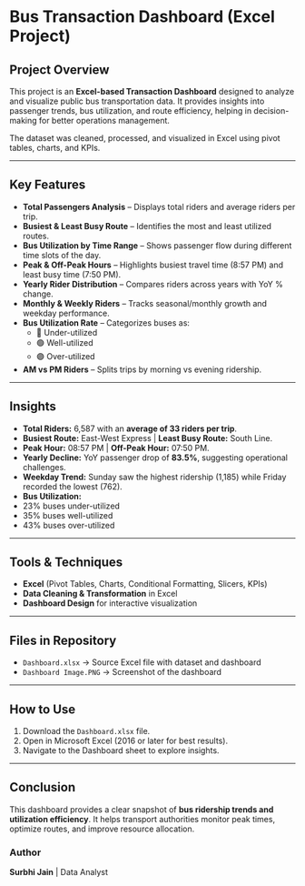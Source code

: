 
# Bus Transaction Dashboard (Excel Project)

##  Project Overview
This project is an **Excel-based Transaction Dashboard** designed to analyze and visualize public bus transportation data. It provides insights into passenger trends, bus utilization, and route efficiency, helping in decision-making for better operations management.  

The dataset was cleaned, processed, and visualized in Excel using pivot tables, charts, and KPIs.

---

##  Key Features
- **Total Passengers Analysis** – Displays total riders and average riders per trip.
- **Busiest & Least Busy Route** – Identifies the most and least utilized routes.
- **Bus Utilization by Time Range** – Shows passenger flow during different time slots of the day.
- **Peak & Off-Peak Hours** – Highlights busiest travel time (8:57 PM) and least busy time (7:50 PM).
- **Yearly Rider Distribution** – Compares riders across years with YoY % change.
- **Monthly & Weekly Riders** – Tracks seasonal/monthly growth and weekday performance.
- **Bus Utilization Rate** – Categorizes buses as:
  - 🔵 Under-utilized  
  - 🟢 Well-utilized  
  - 🟣 Over-utilized
- **AM vs PM Riders** – Splits trips by morning vs evening ridership.

---

##  Insights
-  **Total Riders:** 6,587 with an **average of 33 riders per trip**.  
-  **Busiest Route:** East-West Express | **Least Busy Route:** South Line.  
-  **Peak Hour:** 08:57 PM | **Off-Peak Hour:** 07:50 PM.  
-  **Yearly Decline:** YoY passenger drop of **83.5%**, suggesting operational challenges.  
-  **Weekday Trend:** Sunday saw the highest ridership (1,185) while Friday recorded the lowest (762).  
-  **Bus Utilization:**  
  - 23% buses under-utilized  
  - 35% buses well-utilized  
  - 43% buses over-utilized  

---

##  Tools & Techniques
- **Excel** (Pivot Tables, Charts, Conditional Formatting, Slicers, KPIs)  
- **Data Cleaning & Transformation** in Excel  
- **Dashboard Design** for interactive visualization  

---

##  Files in Repository
- `Dashboard.xlsx` → Source Excel file with dataset and dashboard  
- `Dashboard Image.PNG` → Screenshot of the dashboard  

---

##  How to Use
1. Download the `Dashboard.xlsx` file.  
2. Open in Microsoft Excel (2016 or later for best results).  
3. Navigate to the Dashboard sheet to explore insights.  

---

##  Conclusion
This dashboard provides a clear snapshot of **bus ridership trends and utilization efficiency**. It helps transport authorities monitor peak times, optimize routes, and improve resource allocation.

###  Author  
**Surbhi Jain** | Data Analyst  
